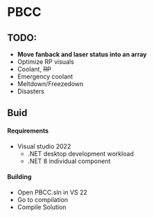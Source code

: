 # PBCC
## TODO:
- **Move fanback and laser status into an array**
- Optimize RP visuals
- Coolant, ~~RP~~
- Emergency coolant
- Meltdown/Freezedown
- Disasters
## Buid
#### Requirements
- Visual studio 2022
    - .NET desktop development workload
    - .NET 8 individual component

#### Building
- Open PBCC.sln in VS 22
- Go to compilation
- Compile Solution